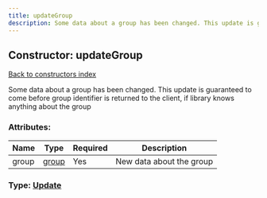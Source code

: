 ```yaml
---
title: updateGroup
description: Some data about a group has been changed. This update is guaranteed to come before group identifier is returned to the client, if library knows anything about the group
---
```

## Constructor: updateGroup  
[Back to constructors index](index.md)



Some data about a group has been changed. This update is guaranteed to come before group identifier is returned to the client, if library knows anything about the group

### Attributes:

| Name     |    Type       | Required | Description |
|----------|---------------|----------|-------------|
|group|[group](../constructors/group.md) | Yes|New data about the group|



### Type: [Update](../types/Update.md)


